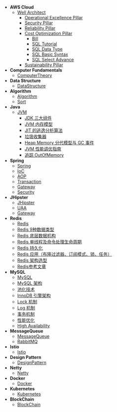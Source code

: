 - **AWS Cloud**
  - [Well Architect](AWSCloud/WellArchitect/)
    - [Operational Excellence Pillar](AWSCloud/WellArchitect/OperationalExcellencePillar/)
    - [Security Pillar](AWSCloud/WellArchitect/SecurityPillar/)
    - [Reliability Pillar](AWSCloud/WellArchitect/ReliabilityPillar/)
    - [Cost Optimization Pillar](AWSCloud/WellArchitect/CostOptimizationPillar/)
      - [Bill](AWSCloud/WellArchitect/CostOptimizationPillar/Bill/Bill.md)
      - [SQL Tutorial](AWSCloud/WellArchitect/CostOptimizationPillar/Bill/CUR_Tutorial.md)
      - [SQL Data Type](AWSCloud/WellArchitect/CostOptimizationPillar/Bill/SQL_Data_Type.md)
      - [SQL Basic Syntax](AWSCloud/WellArchitect/CostOptimizationPillar/Bill/SQL_Syntax.md)
      - [SQL Select Advance](AWSCloud/WellArchitect/CostOptimizationPillar/Bill/SQL_Select_Advance.md)
    - [Sustainability Pillar](AWSCloud/WellArchitect/SustainabilityPillar/)
- **Computer Fundamentals**
    - [ComputerTheory](ComputerFundamentals/)
- **Data Structure**
    - [DataStructure](DataStructure/)
- **Algorithm**
    - [Algorithm](Algorithm/)       
    - [Sort](Algorithm/Sort/Sort.md)       
- **Java**
    - [JVM](Java/JVM/README.md)
        - [JDK 三大组件](Java/JVM/JDK.md)
        - [JVM 内存模型](Java/JVM/JVM.md)
        - [JIT 的逃逸分析算法](Java/JVM/EscapeAnalysis.md)
        - [垃圾收集器](Java/JVM/GarbageCollection.md)
        - [Heap Memory 分代模型与 GC 事件](Java/JVM/GenerationAndEnent.md)
        - [JVM 性能调优指南](Java/JVM/PerformanceTuningGuide.md)
        - [追踪 OutOfMemory](Java/JVM/MemoryLeaksCauses.md)
- **Spring**
    - [Spring](Spring/)  
    - [IoC](Spring/IoC/IoC.md)  
    - [AOP](Spring/AOP/AOP.md)  
    - [Transaction](Spring/Transaction/Transaction.md)  
    - [Gateway](Spring/Gateway/Gateway.md)  
    - [Security](Spring/Security/Security.md)  
- **JHipster**
    - [JHipster](JHipster/)       
    - [UAA](JHipster/UAA/UAA.md)       
    - [Gateway](JHipster/Gateway/Gateway.md)       
- **Redis**
    - [Redis](Redis/)
    - [Redis 9种数据类型](Redis/DataType.md)
    - [Redis 底层数据机构](Redis/DataStructure.md)
    - [Redis 单线程及命令处理生命周期](Redis/IO&CommandLifeCycle.md)
    - [Redis 持久化](Redis/AOF&RDB.md)
    - [Redis 应用（布隆过滤器、订阅模式、锁、任务）](Redis/Application.md)
    - [Redis 架构选型](Redis/Framework.md)
    - [Redis参考文章](Redis/Refereneces.md)
- **MySQL**
    - [MySQL](MySQL/)
    - [MySQL 架构](MySQL/Architecture/Architecture.md)    
    - [池化技术](MySQL/Pool/Pool.md)    
    - [InnoDB 引擎架构](MySQL/InnoDB/InnoDB.md)    
    - [Lock 机制](MySQL/Lock/Lock.md)    
    - [Log 机制](MySQL/Log/Log.md)    
    - [事务机制](MySQL/Transaction/Transaction.md)    
    - [性能优化](MySQL/Optimization/Optimization.md)    
    - [High Availability](MySQL/HA/HighAvailability.md)    
- **MessageQueue**
    - [MessageQueue](MessageQueue/)
    - [RabbitMQ](MessageQueue/RabbitMQ/RabbitMQ.md)
- **Istio**
    - [Istio](Istio/)                    
- **Design Pattern**
    - [DesignPattern](DesignPattern/)   
- **Netty**
    - [Netty](Netty/)
- **Docker**
    - [Docker](Docker/)    
- **Kubernetes**
    - [Kubernetes](Kubernetes/)    
- **BlockChain**
    - [BlockChain](BlockChain/)     
